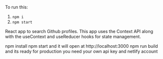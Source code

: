 To run this:
1. `npm i`
2. `npm start`

React app to search Github profiles. This app uses the Context API along with the useContext and useReducer hooks for state management.

npm install
npm start and it will open at http://localhost:3000
npm run build and its ready for production
you need your own api key and netlify account
